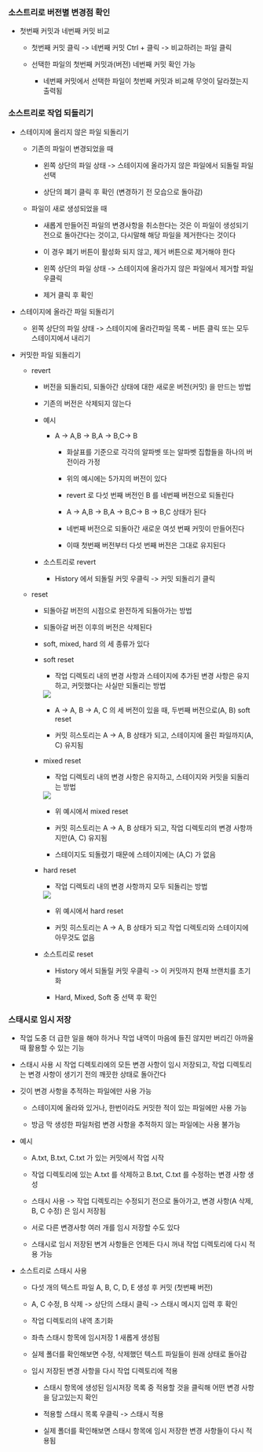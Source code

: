 ### 소스트리로 버전별 변경점 확인

* 첫번째 커밋과 네번째 커밋 비교

    - 첫번째 커밋 클릭 -> 네번째 커밋 Ctrl + 클릭 -> 비교하려는 파일 클릭

    - 선택한 파일의 첫번째 커밋과(버전) 네번째 커밋 확인 가능

        - 네번째 커밋에서 선택한 파일이 첫번째 커밋과 비교해 무엇이 달라졌는지 출력됨

### 소스트리로 작업 되돌리기

* 스테이지에 올리지 않은 파일 되돌리기

    - 기존의 파일이 변경되었을 때

        - 왼쪽 상단의 파일 상태 -> 스테이지에 올라가지 않은 파일에서 되돌릴 파일 선택

        - 상단의 폐기 클릭 후 확인 (변경하기 전 모습으로 돌아감)

    - 파일이 새로 생성되었을 때

        - 새롭게 만들어진 파일의 변경사항을 취소한다는 것은 이 파일이 생성되기 전으로 돌아간다는 것이고, 다시말해 해당 파일을 제거한다는 것이다

        - 이 경우 폐기 버튼이 활성화 되지 않고, 제거 버튼으로 제거해야 한다

        - 왼쪽 상단의 파일 상태 -> 스테이지에 올라가지 않은 파일에서 제거할 파일 우클릭

        - 제거 클릭 후 확인


* 스테이지에 올라간 파일 되돌리기

    - 왼쪽 상단의 파일 상태 -> 스테이지에 올라간파일 목록 - 버튼 클릭 또는 모두 스테이지에서 내리기


* 커밋한 파일 되돌리기

    - revert

        - 버전을 되돌리되, 되돌아간 상태에 대한 새로운 버전(커밋) 을 만드는 방법

        - 기존의 버전은 삭제되지 않는다

        - 예시

            - A -> A,B -> B,A -> B,C-> B

                - 화살표를 기준으로 각각의 알파벳 또는 알파벳 집합들을 하나의 버전이라 가정

                - 위의 예시에는 5가지의 버전이 있다

                - revert 로 다섯 번째 버전인 B 를 네번째 버전으로 되돌린다  

                - A -> A,B -> B,A -> B,C-> B -> B,C 상태가 된다

                - 네번째 버전으로 되돌아간 새로운 여섯 번째 커밋이 만들어진다

                - 이때 첫번째 버전부터 다섯 번째 버전은 그대로 유지된다

        - 소스트리로 revert

            - History 에서 되돌릴 커밋 우클릭 -> 커밋 되돌리기 클릭

    - reset

        - 되돌아갈 버전의 시점으로 완전하게 되돌아가는 방법

        - 되돌아갈 버전 이후의 버전은 삭제된다

        - soft, mixed, hard 의 세 종류가 있다

        - soft reset

            - 작업 디렉토리 내의 변경 사항과 스테이지에 추가된 변경 사항은 유지하고, 커밋했다는 사실만 되돌리는 방법

            <img src = "소프트">

            - A -> A, B -> A, C 의 세 버전이 있을 때, 두번째 버전으로(A, B) soft reset

            - 커밋 히스토리는 A -> A, B 상태가 되고, 스테이지에 올린 파일까지(A, C) 유지됨

        - mixed reset

            - 작업 디렉토리 내의 변경 사항은 유지하고, 스테이지와 커밋을 되돌리는 방법

            <img src = "믹스">

            - 위 예시에서 mixed reset

            - 커밋 히스토리는 A -> A, B 상태가 되고, 작업 디렉토리의 변경 사항까지만(A, C) 유지됨

            - 스테이지도 되돌렸기 때문에 스테이지에는 (A,C) 가 없음   

        - hard reset

            - 작업 디렉토리 내의 변경 사항까지 모두 되돌리는 방법

            <img src = "하드">

            - 위 예시에서 hard reset

            - 커밋 히스토리는 A -> A, B 상태가 되고 작업 디렉토리와 스테이지에 아무것도 없음

        - 소스트리로 reset

            - History 에서 되돌릴 커밋 우클릭 -> 이 커밋까지 현재 브랜치를 초기화

            - Hard, Mixed, Soft 중 선택 후 확인

### 스태시로 임시 저장

* 작업 도중 더 급한 일을 해야 하거나 작업 내역이 마음에 들진 않지만 버리긴 아까울 때 활용할 수 있는 기능

* 스태시 사용 시 작업 디렉토리에의 모든 변경 사항이 임시 저장되고, 작업 디렉토리는 변경 사항이 생기기 전의 깨끗한 상태로 돌아간다

* 깃이 변경 사항을 추적하는 파일에만 사용 가능

    - 스테이지에 올라와 있거나, 한번이라도 커밋한 적이 있는 파일에만 사용 가능

    - 방금 막 생성한 파일처럼 변경 사항을 추적하지 않는 파일에는 사용 불가능

* 예시

    - A.txt, B.txt, C.txt 가 있는 커밋에서 작업 시작
    
    - 작업 디렉토리에 있는 A.txt 를 삭제하고 B.txt, C.txt 를 수정하는 변경 사항 생성

    - 스태시 사용 -> 작업 디렉토리는 수정되기 전으로 돌아가고, 변경 사항(A 삭제, B, C 수정) 은 임시 저장됨

    - 서로 다른 변경사항 여러 개를 임시 저장할 수도 있다

    - 스태시로 임시 저장된 변겨 사항들은 언제든 다시 꺼내 작업 디렉토리에 다시 적용 가능

* 소스트리로 스태시 사용

    - 다섯 개의 텍스트 파일 A, B, C, D, E 생성 후 커밋 (첫번째 버전)

    - A, C 수정, B 삭제 -> 상단의 스태시 클릭 -> 스태시 메시지 입력 후 확인

    - 작업 디렉토리의 내역 초기화

    - 좌측 스태시 항목에 임시저장 1 새롭게 생성됨

    - 실제 폴더를 확인해보면 수정, 삭제했던 텍스트 파일들이 원래 상태로 돌아감

    - 임시 저장된 변경 사항을 다시 작업 디렉토리에 적용

        - 스태시 항목에 생성된 임시저장 목록 중 적용할 것을 클릭해 어떤 변경 사항을 담고있는지 확인

        - 적용할 스태시 목록 우클릭 -> 스태시 적용

        - 실제 폴더를 확인해보면 스태시 항목에 임시 저장한 변경 사항들이 다시 적용됨
